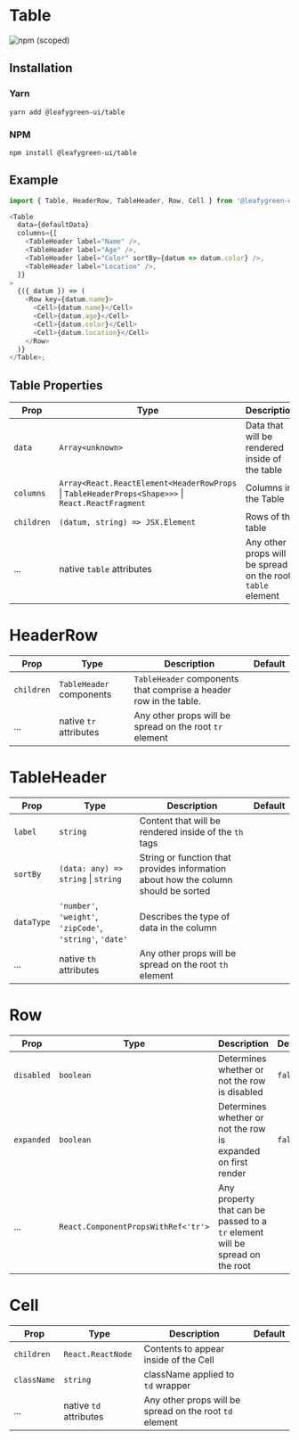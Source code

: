 # Table

![npm (scoped)](https://img.shields.io/npm/v/@leafygreen-ui/table.svg)

## Installation

### Yarn

```shell
yarn add @leafygreen-ui/table
```

### NPM

```shell
npm install @leafygreen-ui/table
```

## Example

```js
import { Table, HeaderRow, TableHeader, Row, Cell } from '@leafygreen-ui/table';

<Table
  data={defaultData}
  columns={[
    <TableHeader label="Name" />,
    <TableHeader label="Age" />,
    <TableHeader label="Color" sortBy={datum => datum.color} />,
    <TableHeader label="Location" />,
  ]}
>
  {({ datum }) => (
    <Row key={datum.name}>
      <Cell>{datum.name}</Cell>
      <Cell>{datum.age}</Cell>
      <Cell>{datum.color}</Cell>
      <Cell>{datum.location}</Cell>
    </Row>
  )}
</Table>;
```

## Table Properties

| Prop       | Type                                                                                              | Description                                                | Default |
| ---------- | ------------------------------------------------------------------------------------------------- | ---------------------------------------------------------- | ------- |
| `data`     | `Array<unknown>`                                                                                  | Data that will be rendered inside of the table             |         |
| `columns`  | `Array<React.ReactElement<HeaderRowProps` \| `TableHeaderProps<Shape>>>` \| `React.ReactFragment` | Columns in the Table                                       |         |
| `children` | `(datum, string) => JSX.Element`                                                                  | Rows of the table                                          |         |
| ...        | native `table` attributes                                                                         | Any other props will be spread on the root `table` element |         |

# HeaderRow

| Prop       | Type                     | Description                                                       | Default |
| ---------- | ------------------------ | ----------------------------------------------------------------- | ------- |
| `children` | `TableHeader` components | `TableHeader` components that comprise a header row in the table. |         |
| ...        | native `tr` attributes   | Any other props will be spread on the root `tr` element           |         |

# TableHeader

| Prop       | Type                                                      | Description                                                                        | Default |
| ---------- | --------------------------------------------------------- | ---------------------------------------------------------------------------------- | ------- |
| `label`    | `string`                                                  | Content that will be rendered inside of the `th` tags                              |         |
| `sortBy`   | `(data: any) => string` \| `string`                       | String or function that provides information about how the column should be sorted |         |
| `dataType` | `'number'`, `'weight'`, `'zipCode'`, `'string'`, `'date'` | Describes the type of data in the column                                           |         |
| ...        | native `th` attributes                                    | Any other props will be spread on the root `th` element                            |         |

# Row

| Prop       | Type                                | Description                                                                  | Default |
| ---------- | ----------------------------------- | ---------------------------------------------------------------------------- | ------- |
| `disabled` | `boolean`                           | Determines whether or not the row is disabled                                | `false` |
| `expanded` | `boolean`                           | Determines whether or not the row is expanded on first render                | `false` |
| ...        | `React.ComponentPropsWithRef<'tr'>` | Any property that can be passed to a `tr` element will be spread on the root |         |

# Cell

| Prop        | Type                   | Description                                             | Default |
| ----------- | ---------------------- | ------------------------------------------------------- | ------- |
| `children`  | `React.ReactNode`      | Contents to appear inside of the Cell                   |         |
| `className` | `string`               | className applied to `td` wrapper                       |         |
| ...         | native `td` attributes | Any other props will be spread on the root `td` element |         |

